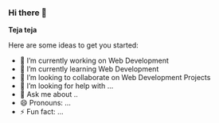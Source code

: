 ### Hi there 👋


**Teja teja**

Here are some ideas to get you started:

- 🔭 I’m currently working on Web Development
- 🌱 I’m currently learning Web Development
- 👯 I’m looking to collaborate on Web Development Projects
- 🤔 I’m looking for help with ...
- 💬 Ask me about ..
- 😄 Pronouns: ...
- ⚡ Fun fact: ...
